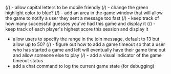 
(/) - allow capital letters to be mobile friendly
(/) - change the green highlight color to blue?
(/) - add an area in the game window that will allow the game to notify a user they sent a message too fast
(/) - keep track of how many successful guesses you've had this game and display it
(/) - keep track of each player's highest score this session and display it
- allow users to specify the range in the join message, default to 13 but allow up to 50?
(/) - figure out how to add a game timeout so that a user who has started a game and left will eventually have their game time out and allow someone else to play
(/) - add a visual indicator of the game timeout status
- add a chat command to log the current game state (for debugging)

